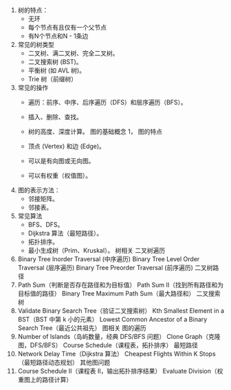 1. 树的特点：
	- 无环
	- 每个节点有且仅有一个父节点
	- 有N个节点和N - 1条边
2. 常见的树类型
	- 二叉树、满二叉树、完全二叉树。
	- 二叉搜索树 (BST)。
	- 平衡树 (如 AVL 树)。
	- Trie 树（前缀树）
3. 常见的操作
	- 遍历：前序、中序、后序遍历（DFS）和层序遍历（BFS）。
	- 插入、删除、查找。
	- 树的高度、深度计算。
图的基础概念
1， 图的特点

	- 顶点 (Vertex) 和边 (Edge)。
	- 可以是有向图或无向图。
	- 可以有权重（权值图）。
2. 图的表示方法：
	- 邻接矩阵。
	- 邻接表。
3. 常见算法
	- BFS、DFS。
	- Dijkstra 算法（最短路径）。
	- 拓扑排序。
	- 最小生成树（Prim、Kruskal）。
树相关
二叉树遍历
94. Binary Tree Inorder Traversal (中序遍历)
Binary Tree Level Order Traversal (层序遍历)
Binary Tree Preorder Traversal (前序遍历)
二叉树路径
112. Path Sum（判断是否存在路径和为目标值）
Path Sum II（找到所有路径和为目标值的路径）
Binary Tree Maximum Path Sum（最大路径和）
二叉搜索树
98. Validate Binary Search Tree（验证二叉搜索树）
Kth Smallest Element in a BST（BST 中第 k 小的元素）
Lowest Common Ancestor of a Binary Search Tree（最近公共祖先）
图相关
图的遍历
200. Number of Islands（岛屿数量，经典 DFS/BFS 问题）
Clone Graph（克隆图，DFS/BFS）
Course Schedule（课程表，拓扑排序）
最短路径
743. Network Delay Time（Dijkstra 算法）
Cheapest Flights Within K Stops（最短路径动态规划）
其他图问题
210. Course Schedule II（课程表 II，输出拓扑排序结果）
Evaluate Division（权重图上的路径计算）